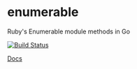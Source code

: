 # enumerable

Ruby's Enumerable module methods in Go

[![Build Status](https://travis-ci.org/darkhelmet/enumerable.svg?branch=master)](https://travis-ci.org/darkhelmet/enumerable)

[Docs](http://godoc.org/github.com/darkhelmet/enumerable)
